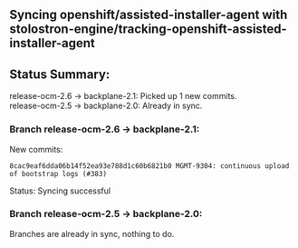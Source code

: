 ## Syncing openshift/assisted-installer-agent with stolostron-engine/tracking-openshift-assisted-installer-agent

## Status Summary:

release-ocm-2.6 -> backplane-2.1: Picked up 1 new commits.  
release-ocm-2.5 -> backplane-2.0: Already in sync.  

### Branch release-ocm-2.6 -> backplane-2.1:

New commits:

```
8cac9eaf6dda06b14f52ea93e788d1c60b6821b0 MGMT-9304: continuous upload of bootstrap logs (#383)
```

Status: Syncing successful

### Branch release-ocm-2.5 -> backplane-2.0:

Branches are already in sync, nothing to do.
